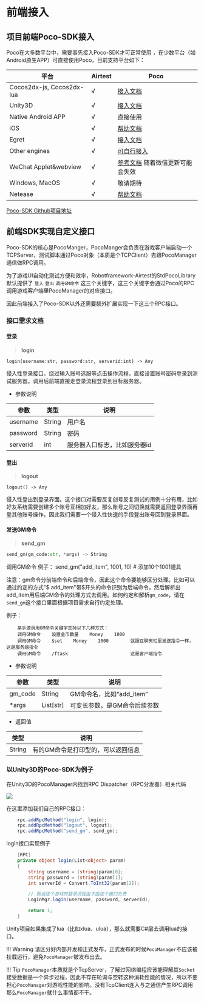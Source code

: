 #  前端接入

## 项目前端Poco-SDK接入

Poco在大多数平台中，需要事先接入Poco-SDK才可正常使用 ，在少数平台（如Android原生APP）可直接使用Poco，目前支持平台如下：

|平台|Airtest|Poco|
|---|---|---|
|Cocos2dx-js, Cocos2dx-lua|√	|[接入文档](https://poco-chinese.readthedocs.io/zh_CN/latest/source/doc/integration.html#cocos2dx-lua)|
|Unity3D                  |√	|[接入文档](https://poco-chinese.readthedocs.io/zh_CN/latest/source/doc/integration.html#unity3d)|
|Native Android APP       |√    |直接使用|
|iOS	                  |√	|[帮助文档](https://airtest.doc.io.netease.com/IDEdocs/device_connection/4_ios_connection/)|
|Egret	                  |√	|[接入文档](https://poco-chinese.readthedocs.io/zh_CN/latest/source/doc/implementation_guide.html)|
|Other engines	          |√	|[可自行接入](https://poco-chinese.readthedocs.io/zh_CN/latest/source/doc/implementation_guide.html)|
|WeChat Applet&webview    |√	|[参考文档](https://airtest.doc.io.netease.com/IDEdocs/poco_framework/poco_webview/) 随着微信更新可能会失效|
|Windows, MacOS	          |√	|敬请期待|
|Netease	              |√	|[帮助文档](http://git-qa.gz.netease.com/maki/netease-ide-plugin)|

[Poco-SDK Github项目地址](https://github.com/AirtestProject/Poco-SDK)

## 前端SDK实现自定义接口

Poco-SDK的核心是PocoManger，PocoManger会负责在游戏客户端启动一个TCPServer，测试脚本通过Poco对象（本质是个TCPClient）去跟PocoManager通信做RPC调用。

为了游戏UI自动化测试方便和效率，Robotframework-Airtest的StdPocoLibrary默认提供了 `登入` `登出` `调用GM命令`  这三个关键字，这三个关键字会通过Poco的RPC调用游戏客户端里PocoManager的对应接口。

因此前端接入了Poco-SDK以外还需要额外扩展实现一下这三个RPC接口。


### 接口需求文档

#### 登录

>**login**

```
login(username:str, password:str, serverid:int) -> Any
```

侵入性登录接口。绕过输入账号选服等点击操作流程，直接设置账号密码登录到测试服务器。调用后前端直接走登录流程登录到目标服务器。

- 参数说明

|参数|类型|说明|
|-|-|-|
|username|String|用户名|
|password|String|密码|
|serverid|int|服务器入口标志，比如服务器id|

#### 登出

>**logout**

```
logout() -> Any
```
侵入性登出到登录界面。这个接口对需要反复创号反复测试的用例十分有用，比如好友系统需要创建多个账号互相加好友，那么账号之间切换就需要返回登录界面再登其他账号操作，因此我们需要一个侵入性快速的手段登出账号回到登录界面。

#### 发送GM命令

>**send_gm**
```python
send_gm(gm_code:str, *args) -> String
```
调用GM命令
例子： send_gm("add_item", 1001, 10)  # 添加10个1001道具

注意：gm命令分前端命令和后端命令，因此这个命令要能够区分处理。比如可以通过约定的方式"$ add\_item"带\$开头的命令识别为后端命令，然后解析出add_item用后端GM命令的处理方式去调用。如何约定和解析`gm_code`，请在`send_gm`这个接口里面根据项目需求自行约定处理。

例子：
```
    某手游调用GM命令关键字支持以下几种方式：
    调用GM命令    设置金币数量    Money    1000    
    调用GM命令    $set    Money    1000        就跟在聊天栏里发送指令一样，这是服务端指令
    调用GM命令    /ftask                       这是客户端指令
```

- 参数说明

|参数|类型|说明|
|-|-|-|
|gm_code|String|GM命令名，比如“add_item”|
|*args  |List[str]  |可变长参数，是GM命令后续参数|

- 返回值
  
|类型|说明|
|-|-|
|String|有的GM命令是打印型的，可以返回信息|



### 以Unity3D的Poco-SDK为例子

在Unity3D的PocoManager内找到RPC Dispatcher（RPC分发器）相关代码

![](https://i.loli.net/2021/09/09/ps98JknByFbfeS1.png)

在这里添加我们自己的RPC接口：

```csharp
    rpc.addRpcMethod("login", login);
    rpc.addRpcMethod("logout", logout);
    rpc.addRpcMethod("send_gm", send_gm);

```

login接口实现例子

```csharp
    [RPC]
    private object login(List<object> param)
    {
        string username = (string)param[0];
        string password = (string)param[1];
        int serverId = Convert.ToInt32(param[2]);

        // 假设这个游戏的登录流程由下面这个接口负责
        LoginMgr.login(username, password, serverId);

        return 1;
    }
```

Unity项目如果集成了lua（比如xlua、ulua），那么就需要C#层去调用lua的接口。


!!! Warning
    请区分好内部开发和正式发布，正式发布的时候`PocoManager`不应该被挂载运行，避免`PocoManager`被发布出去。

!!! Tip
    `PocoManager`本质就是个TcpServer，了解过网络编程应该能理解其`Socket`接受数据是一个异步过程，因此不存在轮询与空转这种消耗性能的情况，所以不要担心`PocoManager`对游戏性能的影响。没有TcpClient连入与之通信产生RPC调用那么`PocoManager`就什么事情都不干。
